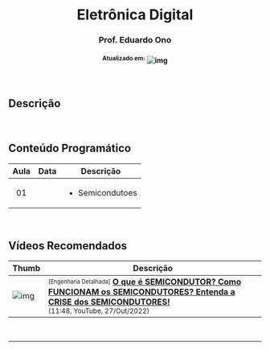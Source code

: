 <h1 align="center">Eletrônica Digital</h1>
<h3 align="center">Prof. Eduardo Ono</h3>
<h4 align="center"><sup>Atualizado em:</sup> <img src="https://img.shields.io/github/last-commit/eduardo-ono/Eletronica-Digital" alt="img"></h4>

&nbsp;

## Descrição

&nbsp;

## Conteúdo Programático

| Aula | Data | Descrição |
| :-: | --- | --- |
| 01  |     | <ul><li>Semicondutoes</li></ul> |

&nbsp;

## Vídeos Recomendados

| Thumb | Descrição |
| --- | --- |
| ![img](https://img.youtube.com/vi/294T86wiM9U/default.jpg) | <sup><sub>[Engenharia Detalhada]</sub></sup> [__O que é SEMICONDUTOR? Como FUNCIONAM os SEMICONDUTORES? Entenda a CRISE dos SEMICONDUTORES!__](https://www.youtube.com/watch?v=294T86wiM9U)<br><sub>(11:48, YouTube, 27/Out/2022)</sub> |

&nbsp;

---

<h6 align="center"><img src="https://img.shields.io/github/commit-activity/w/eduardo-ono/Eletronica-Digital" alt=""> <img src="https://img.shields.io/github/commit-activity/m/eduardo-ono/Eletronica-Digital" alt=""> <img src="https://img.shields.io/github/commit-activity/y/eduardo-ono/Eletronica-Digital" alt=""> <img src="https://img.shields.io/github/contributors/eduardo-ono/Eletronica-Digital" alt=""><br><img src="https://img.shields.io/github/languages/count/eduardo-ono/Eletronica-Digital" alt=""> <img src="https://img.shields.io/github/languages/top/eduardo-ono/Eletronica-Digital?color=yellow" alt=""></h6>
